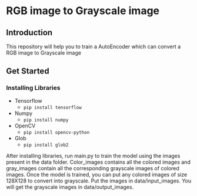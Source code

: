 # RGB image to Grayscale image

## Introduction
This repository will help you to train a AutoEncoder which can convert a RGB image to Grayscale image

## Get Started
### Installing Libraries
- Tensorflow
  * <code>pip install tensorflow</code>
- Numpy
  * <code>pip install numpy</code>
- OpenCV
  * <code>pip install opencv-python</code>
- Glob
  * <code>pip install glob2</code>
  
After installing libraries, run main.py to train the model using the images present in the data folder. Color_images contains all the colored 
images and gray_images contain all the corresponding grayscale images of colored images.
Once the model is trained, you can put any colored images of size 128X128 to convert into grayscale. Put the images in data/input_images. You 
will get the grayscale images in data/output_images.
